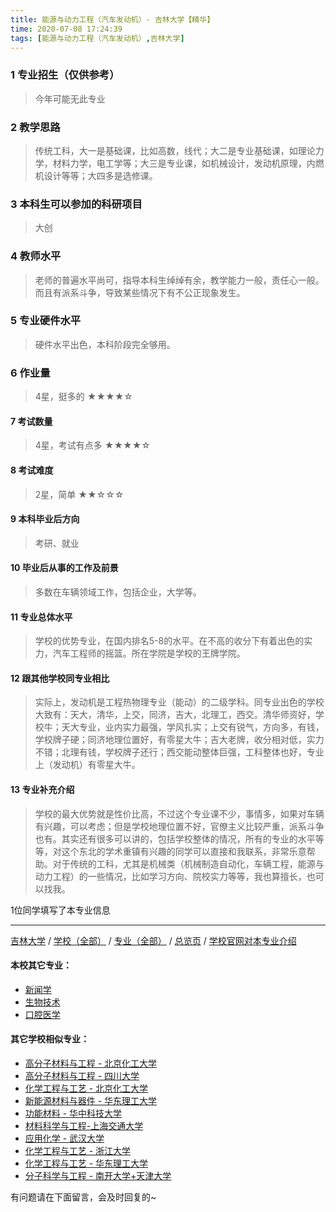 ```yaml
---
title: 能源与动力工程（汽车发动机）- 吉林大学【精华】
time: 2020-07-08 17:24:39
tags: [能源与动力工程（汽车发动机）,吉林大学]
---
```

### 1 专业招生（仅供参考）  
> 今年可能无此专业


### 2 教学思路
> 传统工科，大一是基础课，比如高数，线代；大二是专业基础课，如理论力学，材料力学，电工学等；大三是专业课，如机械设计，发动机原理，内燃机设计等等；大四多是选修课。


### 3 本科生可以参加的科研项目
>  大创


### 4 教师水平
> 老师的普遍水平尚可，指导本科生绰绰有余，教学能力一般，责任心一般。而且有派系斗争，导致某些情况下有不公正现象发生。


### 5 专业硬件水平
> 硬件水平出色，本科阶段完全够用。


### 6 作业量
>4星，挺多的
★★★★☆


#### 7 考试数量
>4星，考试有点多
★★★★☆


#### 8 考试难度
> 2星，简单
★★☆☆☆


#### 9 本科毕业后方向
> 考研、就业


#### 10 毕业后从事的工作及前景
> 多数在车辆领域工作，包括企业，大学等。


#### 11 专业总体水平
> 学校的优势专业，在国内排名5-8的水平。在不高的收分下有着出色的实力，汽车工程师的摇篮。所在学院是学校的王牌学院。


#### 12 跟其他学校同专业相比
> 实际上，发动机是工程热物理专业（能动）的二级学科。同专业出色的学校大致有：天大，清华，上交，同济，吉大，北理工，西交。清华师资好，学校牛；天大专业，业内实力最强，学风扎实；上交有锐气，方向多，有钱，学校牌子硬；同济地理位置好，有零星大牛；吉大老牌，收分相对低，实力不错；北理有钱，学校牌子还行；西交能动整体巨强，工科整体也好，专业上（发动机）有零星大牛。


#### 13 专业补充介绍
> 学校的最大优势就是性价比高，不过这个专业课不少，事情多，如果对车辆有兴趣，可以考虑；但是学校地理位置不好，官僚主义比较严重，派系斗争也有。其实还有很多可以讲的，包括学校整体的情况，所有的专业的水平等等，对这个东北的学术重镇有兴趣的同学可以直接和我联系，非常乐意帮助。对于传统的工科，尤其是机械类（机械制造自动化，车辆工程，能源与动力工程）的一些情况，比如学习方向、院校实力等等，我也算擅长，也可以找我。

1位同学填写了本专业信息
***
[吉林大学](https://univgo.github.io/2020/07/08/吉林大学) / [学校（全部）](https://univgo.github.io/2020/07/08/3efa6bcca419) / [专业（全部）](https://univgo.github.io/2020/07/08/2d4c6d3552c2) / [总览页](https://univgo.github.io/2020/07/08/445daeb4fa00) / [学校官网对本专业介绍](http://auto.jlu.edu.cn/%E4%BA%BA%E6%89%8D%E5%9F%B9%E5%85%BB/%E6%9C%AC%E7%A7%91%E7%94%9F%E5%9F%B9%E5%85%BB/%E8%83%BD%E6%BA%90%E4%B8%8E%E5%8A%A8%E5%8A%9B%E5%B7%A5%E7%A8%8B%EF%BC%88%E6%B1%BD%E8%BD%A6%E5%8F%91%E5%8A%A8%E6%9C%BA%EF%BC%89%E4%B8%93%E4%B8%9A/)
#### 本校其它专业：
- [新闻学](https://univgo.github.io/2020/07/08/1297f09fee45)
- [生物技术](https://univgo.github.io/2020/07/08/0d127698a8aa)
- [口腔医学](https://univgo.github.io/2020/07/08/7a83d0ecf99d)

#### 其它学校相似专业：
- [高分子材料与工程 - 北京化工大学](https://univgo.github.io/2020/07/08/077d326808ab)
- [高分子材料与工程 - 四川大学](https://univgo.github.io/2020/07/08/81f8ee185b5e )
- [化学工程与工艺 - 北京化工大学](https://univgo.github.io/2020/07/08/27057f73c283 )
- [新能源材料与器件 - 华东理工大学](https://univgo.github.io/2020/07/08/5c64dcf7f680)
- [功能材料 - 华中科技大学](https://univgo.github.io/2020/07/08/5fd0d99fa322)
- [材料科学与工程-上海交通大学](https://univgo.github.io/2020/07/08/f5e99e8fbc41)
- [应用化学 - 武汉大学](https://univgo.github.io/2020/07/08/111bbd38bb69)
- [化学工程与工艺 - 浙江大学](https://univgo.github.io/2020/07/08/089b04ed4213)
- [化学工程与工艺 - 华东理工大学](https://univgo.github.io/2020/07/08/01ff842a6f1f)
- [分子科学与工程 - 南开大学+天津大学](https://univgo.github.io/2020/07/08/ef2a80f7bcd1) 

有问题请在下面留言，会及时回复的~